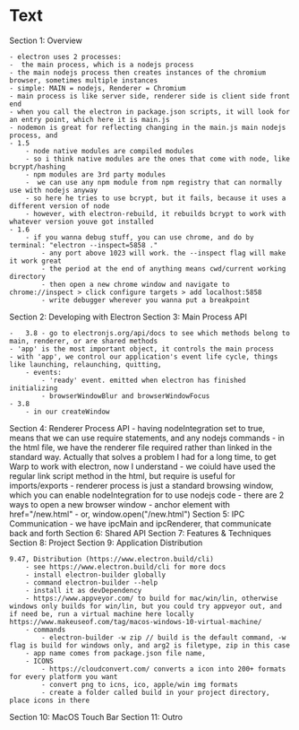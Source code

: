 # Text

Section 1: Overview

    - electron uses 2 processes:
    -  the main process, which is a nodejs process
    - the main nodejs process then creates instances of the chromium browser, sometimes multiple instances
    - simple: MAIN = nodejs, Renderer = Chromium
    - main process is like server side, renderer side is client side front end
    - when you call the electron in package.json scripts, it will look for an entry point, which here it is main.js
    - nodemon is great for reflecting changing in the main.js main nodejs process, and
    - 1.5
        - node native modules are compiled modules
        - so i think native modules are the ones that come with node, like bcrypt/hashing
        - npm modules are 3rd party modules
        -  we can use any npm module from npm registry that can normally use with nodejs anyway
        - so here he tries to use bcrypt, but it fails, because it uses a different version of node
        - however, with electron-rebuild, it rebuilds bcrypt to work with whatever version youve got installed
    - 1.6
        - if you wanna debug stuff, you can use chrome, and do by terminal: "electron --inspect=5858 ."
            - any port above 1023 will work. the --inspect flag will make it work great
            - the period at the end of anything means cwd/current working directory
            - then open a new chrome window and navigate to chrome://inspect > click configure targets > add localhost:5858
            - write debugger wherever you wanna put a breakpoint

Section 2: Developing with Electron
Section 3: Main Process API

    -   3.8 - go to electronjs.org/api/docs to see which methods belong to main, renderer, or are shared methods
    - 'app' is the most important object, it controls the main process
    - with 'app', we control our application's event life cycle, things like launching, relaunching, quitting,
        - events:
            - 'ready' event. emitted when electron has finished initializing
            - browserWindowBlur and browserWindowFocus
    - 3.8
        - in our createWindow

Section 4: Renderer Process API
    - having nodeIntegration set to true, means that we can use require statements, and any nodejs commands
        - in the html file, we have the renderer file required rather than linked in the standard way. Actually that solves a problem I had for a long time, to get Warp to work with electron, now I understand
        - we coiuld have used the regular link script method in the html, but require is useful for imports/exports
        - renderer process is just a standard browsing window, which you can enable nodeIntegration for to use nodejs code 
    - there are 2 ways to open a new browser window
        - anchor element with href="/new.html"
        - or, window.open("/new.html")
Section 5: IPC Communication
    - we have ipcMain and ipcRenderer, that communicate back and forth
Section 6: Shared API
Section 7: Features & Techniques
Section 8: Project
Section 9: Application Distribution

    9.47, Distribution (https://www.electron.build/cli)
        - see https://www.electron.build/cli for more docs
        - install electron-builder globally
        - command electron-builder --help
        - install it as devDependency
        - https://www.appveyor.com/ to build for mac/win/lin, otherwise windows only builds for win/lin, but you could try appveyor out, and if need be, run a virtual machine here locally https://www.makeuseof.com/tag/macos-windows-10-virtual-machine/
        - commands
            - electron-builder -w zip // build is the default command, -w flag is build for windows only, and arg2 is filetype, zip in this case
        - app name comes from package.json file name,
        - ICONS
            - https://cloudconvert.com/ converts a icon into 200+ formats for every platform you want
            - convert png to icns, ico, apple/win img formats
            - create a folder called build in your project directory, place icons in there

Section 10: MacOS Touch Bar
Section 11: Outro
